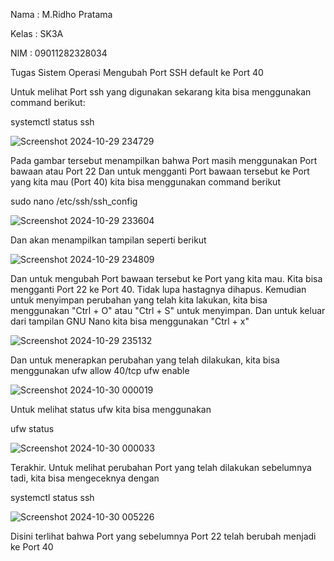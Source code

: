 Nama  : M.Ridho Pratama

Kelas  : SK3A

NIM    : 09011282328034

Tugas Sistem Operasi Mengubah Port SSH default ke Port 40



Untuk melihat Port ssh yang digunakan sekarang kita bisa menggunakan command berikut:

systemctl status ssh

![Screenshot 2024-10-29 234729](https://github.com/user-attachments/assets/6f7c25bc-76a3-43c6-86d1-f52fd7560220)

Pada gambar tersebut menampilkan bahwa Port masih menggunakan Port bawaan atau Port 22 
Dan untuk mengganti Port bawaan tersebut ke Port yang kita mau (Port 40) kita bisa menggunakan command berikut

sudo nano /etc/ssh/ssh_config

![Screenshot 2024-10-29 233604](https://github.com/user-attachments/assets/627403d4-d1d3-4915-b38a-bd0f87995f27)

Dan akan menampilkan tampilan seperti berikut

![Screenshot 2024-10-29 234809](https://github.com/user-attachments/assets/a097db33-3b78-4312-9c88-41f86a2386b5)

Dan untuk mengubah Port bawaan tersebut ke Port yang kita mau. Kita bisa mengganti Port 22 ke Port 40. Tidak lupa hastagnya dihapus. Kemudian untuk menyimpan perubahan yang telah kita lakukan, kita bisa menggunakan "Ctrl + O" atau "Ctrl + S" untuk menyimpan. Dan untuk keluar dari tampilan GNU Nano kita bisa menggunakan "Ctrl + x" 

![Screenshot 2024-10-29 235132](https://github.com/user-attachments/assets/d945364f-57f9-4aed-b9d5-fb14272f28d5)

Dan untuk menerapkan perubahan yang telah dilakukan, kita bisa menggunakan
ufw allow 40/tcp
ufw enable

![Screenshot 2024-10-30 000019](https://github.com/user-attachments/assets/2cb46349-872d-4adb-b48a-861615f75d13)

Untuk melihat status ufw kita bisa menggunakan

ufw status

![Screenshot 2024-10-30 000033](https://github.com/user-attachments/assets/1c6a2737-f644-47c2-b292-e24385607d08)

Terakhir. Untuk melihat perubahan Port yang telah dilakukan sebelumnya tadi, kita bisa mengeceknya dengan 

systemctl status ssh

![Screenshot 2024-10-30 005226](https://github.com/user-attachments/assets/5d2e54a0-682f-4019-9857-6f6c58ca3b6d)

Disini terlihat bahwa Port yang sebelumnya Port 22 telah berubah menjadi ke Port 40


